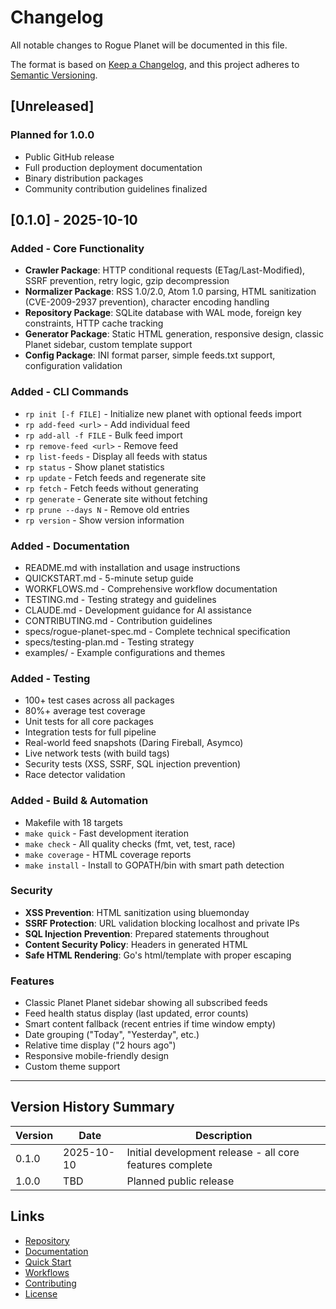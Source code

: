 # Changelog

All notable changes to Rogue Planet will be documented in this file.

The format is based on [Keep a Changelog](https://keepachangelog.com/en/1.0.0/),
and this project adheres to [Semantic Versioning](https://semver.org/spec/v2.0.0.html).

## [Unreleased]

### Planned for 1.0.0
- Public GitHub release
- Full production deployment documentation
- Binary distribution packages
- Community contribution guidelines finalized

## [0.1.0] - 2025-10-10

### Added - Core Functionality
- **Crawler Package**: HTTP conditional requests (ETag/Last-Modified), SSRF prevention, retry logic, gzip decompression
- **Normalizer Package**: RSS 1.0/2.0, Atom 1.0 parsing, HTML sanitization (CVE-2009-2937 prevention), character encoding handling
- **Repository Package**: SQLite database with WAL mode, foreign key constraints, HTTP cache tracking
- **Generator Package**: Static HTML generation, responsive design, classic Planet sidebar, custom template support
- **Config Package**: INI format parser, simple feeds.txt support, configuration validation

### Added - CLI Commands
- `rp init [-f FILE]` - Initialize new planet with optional feeds import
- `rp add-feed <url>` - Add individual feed
- `rp add-all -f FILE` - Bulk feed import
- `rp remove-feed <url>` - Remove feed
- `rp list-feeds` - Display all feeds with status
- `rp status` - Show planet statistics
- `rp update` - Fetch feeds and regenerate site
- `rp fetch` - Fetch feeds without generating
- `rp generate` - Generate site without fetching
- `rp prune --days N` - Remove old entries
- `rp version` - Show version information

### Added - Documentation
- README.md with installation and usage instructions
- QUICKSTART.md - 5-minute setup guide
- WORKFLOWS.md - Comprehensive workflow documentation
- TESTING.md - Testing strategy and guidelines
- CLAUDE.md - Development guidance for AI assistance
- CONTRIBUTING.md - Contribution guidelines
- specs/rogue-planet-spec.md - Complete technical specification
- specs/testing-plan.md - Testing strategy
- examples/ - Example configurations and themes

### Added - Testing
- 100+ test cases across all packages
- 80%+ average test coverage
- Unit tests for all core packages
- Integration tests for full pipeline
- Real-world feed snapshots (Daring Fireball, Asymco)
- Live network tests (with build tags)
- Security tests (XSS, SSRF, SQL injection prevention)
- Race detector validation

### Added - Build & Automation
- Makefile with 18 targets
- `make quick` - Fast development iteration
- `make check` - All quality checks (fmt, vet, test, race)
- `make coverage` - HTML coverage reports
- `make install` - Install to GOPATH/bin with smart path detection

### Security
- **XSS Prevention**: HTML sanitization using bluemonday
- **SSRF Protection**: URL validation blocking localhost and private IPs
- **SQL Injection Prevention**: Prepared statements throughout
- **Content Security Policy**: Headers in generated HTML
- **Safe HTML Rendering**: Go's html/template with proper escaping

### Features
- Classic Planet Planet sidebar showing all subscribed feeds
- Feed health status display (last updated, error counts)
- Smart content fallback (recent entries if time window empty)
- Date grouping ("Today", "Yesterday", etc.)
- Relative time display ("2 hours ago")
- Responsive mobile-friendly design
- Custom theme support

---

## Version History Summary

| Version | Date | Description |
|---------|------|-------------|
| 0.1.0 | 2025-10-10 | Initial development release - all core features complete |
| 1.0.0 | TBD | Planned public release |

## Links

- [Repository](https://github.com/adewale/rogue_planet)
- [Documentation](README.md)
- [Quick Start](QUICKSTART.md)
- [Workflows](WORKFLOWS.md)
- [Contributing](CONTRIBUTING.md)
- [License](LICENSE)
